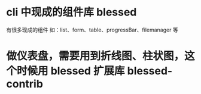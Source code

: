 # cli 中现成的组件库 blessed
有很多现成的组件 如：list、form、table、progressBar、filemanager 等

# 做仪表盘，需要用到折线图、柱状图，这个时候用 blessed 扩展库 blessed-contrib

